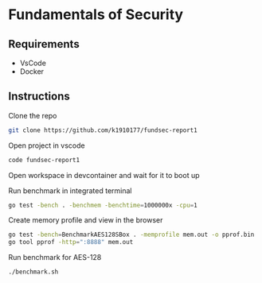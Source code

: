 # Fundamentals of Security

## Requirements

- VsCode
- Docker

## Instructions

Clone the repo

```sh
git clone https://github.com/k1910177/fundsec-report1
```

Open project in vscode

```sh
code fundsec-report1
```

Open workspace in devcontainer and wait for it to boot up

Run benchmark in integrated terminal

```sh
go test -bench . -benchmem -benchtime=1000000x -cpu=1
```

Create memory profile and view in the browser

```sh
go test -bench=BenchmarkAES128SBox . -memprofile mem.out -o pprof.bin
go tool pprof -http=":8888" mem.out
```

Run benchmark for AES-128 

```sh
./benchmark.sh
```

